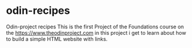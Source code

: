 # odin-recipes
Odin-project recipes
This is the first Project of the Foundations course on the 
https://www.theodinproject.com
 in this project i get to learn about how to build a simple HTML website with links.